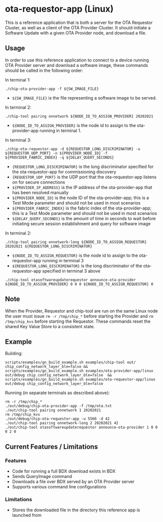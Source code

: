 # ota-requestor-app (Linux)

This is a reference application that is both a server for the OTA Requestor
Cluster, as well as a client of the OTA Provider Cluster. It should initiate a
Software Update with a given OTA Provider node, and download a file.

## Usage

In order to use this reference application to connect to a device running OTA
Provider server and download a software image, these commands should be called
in the following order:

In terminal 1:

```
./chip-ota-provider-app -f ${SW_IMAGE_FILE}
```

-   `${SW_IMAGE_FILE}` is the file representing a software image to be served.

In terminal 2:

```
./chip-tool pairing onnetwork ${NODE_ID_TO_ASSIGN_PROVIDER} 20202021
```

-   `${NODE_ID_TO_ASSIGN_PROVIDER}` is the node id to assign to the
    ota-provider-app running in terminal 1.

In terminal 3:

```
./chip-ota-requestor-app -d ${REQUESTOR_LONG_DISCRIMINATOR} -u ${REQUESTOR_UDP_PORT} -n ${PROVIDER_NODE_ID} -f ${PROVIDER_FABRIC_INDEX} -q ${DELAY_QUERY_SECONDS}
```

-   `{REQUESTOR_LONG_DISCRIMINATOR}` is the long discriminator specified for the
    ota-requestor-app for commissioning discovery
-   `{REQUESTOR_UDP_PORT}` is the UDP port that the ota-requestor-app listens on
    for secure connections
-   `${PROVIDER_IP_ADDRESS}` is the IP address of the ota-provider-app that has
    been resolved manually
-   `${PROVIDER_NODE_ID}` is the node ID of the ota-provider-app; this is a Test
    Mode parameter and should not be used in most scenarios
-   `${PROVIDER_FABRIC_INDEX}` is the fabric index of the ota-provider-app; this
    is a Test Mode parameter and should not be used in most scenarios
-   `${DELAY_QUERY_SECONDS}` is the amount of time in seconds to wait before
    initiating secure session establishment and query for software image

In terminal 2:

```
./chip-tool pairing onnetwork-long ${NODE_ID_TO_ASSIGN_REQUESTOR}  20202021 ${REQUESTOR_LONG_DISCRIMINATOR}
```

-   `${NODE_ID_TO_ASSIGN_REQUESTOR}` is the node id to assign to the
    ota-requestor-app running in terminal 3
-   `${REQUESTOR_LONG_DISCRIMINATOR}` is the long discriminator of the
    ota-requestor-app specified in terminal 3 above

```
./chip-tool otasoftwareupdaterequestor announce-ota-provider  ${NODE_ID_TO_ASSIGN_PROVIDER} 0 0 0 ${NODE_ID_TO_ASSIGN_REQUESTOR} 0
```

## Note

When the Provider, Requestor and chip-tool are run on the same Linux node the
user must issue `rm -r /tmp/chip_*` before starting the Provider and
`rm /tmp/chip_kvs` before starting the Requestor. These commands reset the
shared Key Value Store to a consistent state.

## Example

Building:

```
scripts/examples/gn_build_example.sh examples/chip-tool out/ chip_config_network_layer_ble=false && scripts/examples/gn_build_example.sh examples/ota-provider-app/linux out/debug chip_config_network_layer_ble=false  && scripts/examples/gn_build_example.sh examples/ota-requestor-app/linux out/debug chip_config_network_layer_ble=false
```

Running (in separate terminals as described above):

```
rm -r /tmp/chip_*
./out/debug/chip-ota-provider-app -f /tmp/ota.txt
./out/chip-tool pairing onnetwork 1 20202021
rm /tmp/chip_kvs
./out/debug/chip-ota-requestor-app -u 5560 -d 42
./out/chip-tool pairing onnetwork-long 2 20202021 42
./out/chip-tool otasoftwareupdaterequestor announce-ota-provider 1 0 0 0 2 0
```

## Current Features / Limitations

### Features

-   Code for running a full BDX download exists in BDX
-   Sends QueryImage command
-   Downloads a file over BDX served by an OTA Provider server
-   Supports various command line configurations

### Limitations

-   Stores the downloaded file in the directory this reference app is launched
    from
